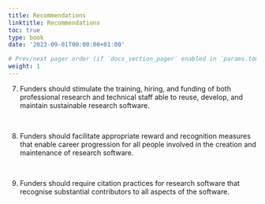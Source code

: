 ```yaml
---
title: Recommendations
linktitle: Recommendations
toc: true
type: book
date: '2023-09-01T00:00:00+01:00'

# Prev/next pager order (if `docs_section_pager` enabled in `params.toml`)
weight: 1
---
```



7. Funders should stimulate the training, hiring, and funding of both professional research and technical staff able to reuse, develop, and maintain sustainable research software.

<br>

8. Funders should facilitate appropriate reward and recognition measures that enable career progression for all people involved in the creation and maintenance of research software.

<br>

9. Funders should require citation practices for research software that recognise substantial contributors to all aspects of the software.
